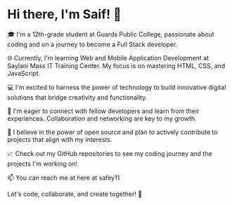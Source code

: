# Hi there, I'm Saif! 👋

🎓 I'm a 12th-grade student at Guards Public College, passionate about coding and on a journey to become a Full Stack developer.

🌐 Currently, I'm learning Web and Mobile Application Development at Saylani Mass IT Training Center. My focus is on mastering HTML, CSS, and JavaScript.

💻 I'm excited to harness the power of technology to build innovative digital solutions that bridge creativity and functionality.

🤝 I'm eager to connect with fellow developers and learn from their experiences. Collaboration and networking are key to my growth.

🚀 I believe in the power of open source and plan to actively contribute to projects that align with my interests.

📈 Check out my GitHub repositories to see my coding journey and the projects I'm working on!

📫 You can reach me at here at safey11

Let's code, collaborate, and create together! 🌟
